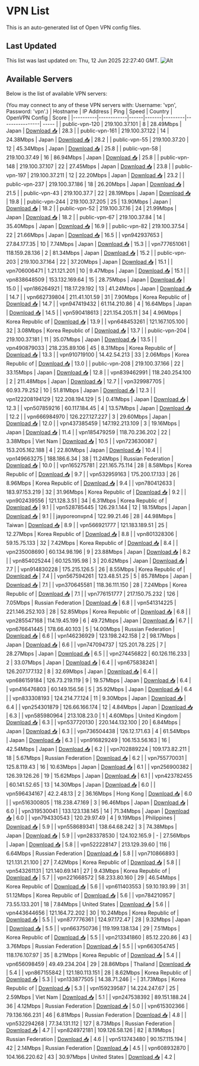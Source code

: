 # VPN List

This is an auto-generated list of Open VPN config files.

## Last Updated

This list was last updated on: Thu, 12 Jun 2025 22:27:40 GMT.
![Alt](https://repobeats.axiom.co/api/embed/186b98318ef1479477931607c1ad7d823f12451f.svg "Repobeats analytics image")

## Available Servers

Below is the list of available VPN servers:

(You may connect to any of these VPN servers with: Username: 'vpn', Password: 'vpn'.)
| Hostname | IP Address | Ping | Speed | Country | OpenVPN Config | Score |
|----------|------------|------|-------|---------|----------------| ----- |
| public-vpn-120 | 219.100.37.101 | 8 | 28.49Mbps | Japan | [Download 📥](./configs/server_0_JP.ovpn) | 28.3 |
| public-vpn-161 | 219.100.37.122 | 14 | 24.38Mbps | Japan | [Download 📥](./configs/server_1_JP.ovpn) | 28.2 |
| public-vpn-55 | 219.100.37.20 | 12 | 45.34Mbps | Japan | [Download 📥](./configs/server_2_JP.ovpn) | 25.8 |
| public-vpn-58 | 219.100.37.49 | 16 | 86.94Mbps | Japan | [Download 📥](./configs/server_3_JP.ovpn) | 25.8 |
| public-vpn-148 | 219.100.37.107 | 22 | 27.45Mbps | Japan | [Download 📥](./configs/server_4_JP.ovpn) | 23.8 |
| public-vpn-197 | 219.100.37.211 | 12 | 22.20Mbps | Japan | [Download 📥](./configs/server_5_JP.ovpn) | 23.2 |
| public-vpn-237 | 219.100.37.186 | 18 | 26.20Mbps | Japan | [Download 📥](./configs/server_6_JP.ovpn) | 21.5 |
| public-vpn-43 | 219.100.37.7 | 22 | 28.19Mbps | Japan | [Download 📥](./configs/server_7_JP.ovpn) | 19.8 |
| public-vpn-244 | 219.100.37.205 | 25 | 13.90Mbps | Japan | [Download 📥](./configs/server_8_JP.ovpn) | 18.2 |
| public-vpn-52 | 219.100.37.16 | 24 | 21.99Mbps | Japan | [Download 📥](./configs/server_9_JP.ovpn) | 18.2 |
| public-vpn-67 | 219.100.37.84 | 14 | 35.40Mbps | Japan | [Download 📥](./configs/server_10_JP.ovpn) | 16.9 |
| public-vpn-82 | 219.100.37.54 | 22 | 21.66Mbps | Japan | [Download 📥](./configs/server_11_JP.ovpn) | 16.5 |
| vpn942937653 | 27.84.177.35 | 10 | 7.74Mbps | Japan | [Download 📥](./configs/server_12_JP.ovpn) | 15.3 |
| vpn777651061 | 118.159.28.136 | 2 | 81.34Mbps | Japan | [Download 📥](./configs/server_13_JP.ovpn) | 15.2 |
| public-vpn-203 | 219.100.37.164 | 22 | 37.20Mbps | Japan | [Download 📥](./configs/server_14_JP.ovpn) | 15.1 |
| vpn706006471 | 1.21.121.201 | 10 | 9.47Mbps | Japan | [Download 📥](./configs/server_15_JP.ovpn) | 15.1 |
| vpn838648509 | 153.132.169.64 | 15 | 28.75Mbps | Japan | [Download 📥](./configs/server_16_JP.ovpn) | 15.0 |
| vpn186264921 | 118.17.29.192 | 13 | 41.24Mbps | Japan | [Download 📥](./configs/server_17_JP.ovpn) | 14.7 |
| vpn662739804 | 211.41.101.59 | 31 | 7.90Mbps | Korea Republic of | [Download 📥](./configs/server_18_KR.ovpn) | 14.7 |
| vpn947419432 | 61.114.210.86 | 4 | 16.64Mbps | Japan | [Download 📥](./configs/server_19_JP.ovpn) | 14.5 |
| vpn590418613 | 221.154.205.11 | 34 | 4.96Mbps | Korea Republic of | [Download 📥](./configs/server_20_KR.ovpn) | 13.9 |
| vpn648453261 | 121.167.105.100 | 32 | 3.08Mbps | Korea Republic of | [Download 📥](./configs/server_21_KR.ovpn) | 13.7 |
| public-vpn-204 | 219.100.37.181 | 11 | 35.07Mbps | Japan | [Download 📥](./configs/server_22_JP.ovpn) | 13.5 |
| vpn490879033 | 218.235.89.106 | 45 | 8.31Mbps | Korea Republic of | [Download 📥](./configs/server_23_KR.ovpn) | 13.3 |
| vpn910719100 | 14.42.54.213 | 33 | 2.06Mbps | Korea Republic of | [Download 📥](./configs/server_24_KR.ovpn) | 13.0 |
| public-vpn-208 | 219.100.37.166 | 22 | 33.15Mbps | Japan | [Download 📥](./configs/server_25_JP.ovpn) | 12.8 |
| vpn839462991 | 118.240.254.100 | 2 | 211.48Mbps | Japan | [Download 📥](./configs/server_26_JP.ovpn) | 12.7 |
| vpn329987705 | 60.93.79.252 | 10 | 51.81Mbps | Japan | [Download 📥](./configs/server_27_JP.ovpn) | 12.3 |
| vpn122208194129 | 122.208.194.129 | 5 | 0.41Mbps | Japan | [Download 📥](./configs/server_28_JP.ovpn) | 12.3 |
| vpn507859216 | 60.117.184.45 | 4 | 13.57Mbps | Japan | [Download 📥](./configs/server_29_JP.ovpn) | 12.2 |
| vpn666984970 | 126.227.127.227 | 3 | 29.60Mbps | Japan | [Download 📥](./configs/server_30_JP.ovpn) | 12.0 |
| vpn437385459 | 147.192.213.109 | 3 | 19.16Mbps | Japan | [Download 📥](./configs/server_31_JP.ovpn) | 11.4 |
| vpn185479259 | 118.70.236.202 | 22 | 3.38Mbps | Viet Nam | [Download 📥](./configs/server_32_VN.ovpn) | 10.5 |
| vpn723630087 | 153.205.162.188 | 4 | 22.80Mbps | Japan | [Download 📥](./configs/server_33_JP.ovpn) | 10.4 |
| vpn149663275 | 188.186.6.34 | 38 | 11.24Mbps | Russian Federation | [Download 📥](./configs/server_34_RU.ovpn) | 10.0 |
| vpn165275781 | 221.165.75.114 | 28 | 8.58Mbps | Korea Republic of | [Download 📥](./configs/server_35_KR.ovpn) | 9.7 |
| vpn532959163 | 175.200.17.133 | 26 | 8.96Mbps | Korea Republic of | [Download 📥](./configs/server_36_KR.ovpn) | 9.4 |
| vpn780412633 | 183.97.153.219 | 32 | 31.96Mbps | Korea Republic of | [Download 📥](./configs/server_37_KR.ovpn) | 9.2 |
| vpn902439556 | 121.128.3.51 | 34 | 6.31Mbps | Korea Republic of | [Download 📥](./configs/server_38_KR.ovpn) | 9.1 |
| vpn528785445 | 126.29.1.144 | 12 | 18.15Mbps | Japan | [Download 📥](./configs/server_39_JP.ovpn) | 9.1 |
| jayporeonvpn4 | 122.99.21.46 | 28 | 44.98Mbps | Taiwan | [Download 📥](./configs/server_40_TW.ovpn) | 8.9 |
| vpn566921777 | 121.183.189.51 | 25 | 12.27Mbps | Korea Republic of | [Download 📥](./configs/server_41_KR.ovpn) | 8.8 |
| vpn801328306 | 59.15.75.133 | 32 | 7.42Mbps | Korea Republic of | [Download 📥](./configs/server_42_KR.ovpn) | 8.4 |
| vpn235008690 | 60.134.98.196 | 9 | 23.88Mbps | Japan | [Download 📥](./configs/server_43_JP.ovpn) | 8.2 |
| vpn854025244 | 60.125.195.98 | 3 | 20.62Mbps | Japan | [Download 📥](./configs/server_44_JP.ovpn) | 7.7 |
| vpn914830228 | 175.215.126.5 | 26 | 8.55Mbps | Korea Republic of | [Download 📥](./configs/server_45_KR.ovpn) | 7.4 |
| vpn567594261 | 123.48.51.25 | 5 | 85.78Mbps | Japan | [Download 📥](./configs/server_46_JP.ovpn) | 7.1 |
| vpn370645581 | 118.36.111.150 | 28 | 7.24Mbps | Korea Republic of | [Download 📥](./configs/server_47_KR.ovpn) | 7.1 |
| vpn776151777 | 217.150.75.232 | 126 | 7.05Mbps | Russian Federation | [Download 📥](./configs/server_48_RU.ovpn) | 6.8 |
| vpn541314225 | 221.146.252.103 | 28 | 52.85Mbps | Korea Republic of | [Download 📥](./configs/server_49_KR.ovpn) | 6.8 |
| vpn285547168 | 114.19.45.199 | 6 | 49.72Mbps | Japan | [Download 📥](./configs/server_50_JP.ovpn) | 6.7 |
| vpn676641445 | 178.66.40.103 | 5 | 14.00Mbps | Russian Federation | [Download 📥](./configs/server_51_RU.ovpn) | 6.6 |
| vpn146236929 | 123.198.242.158 | 2 | 98.17Mbps | Japan | [Download 📥](./configs/server_52_JP.ovpn) | 6.6 |
| vpn747094737 | 125.201.78.225 | 7 | 28.27Mbps | Japan | [Download 📥](./configs/server_53_JP.ovpn) | 6.5 |
| vpn274456822 | 60.126.116.233 | 2 | 33.07Mbps | Japan | [Download 📥](./configs/server_54_JP.ovpn) | 6.4 |
| vpn675838241 | 126.207.177.132 | 8 | 32.69Mbps | Japan | [Download 📥](./configs/server_55_JP.ovpn) | 6.4 |
| vpn686159184 | 126.73.219.119 | 9 | 19.57Mbps | Japan | [Download 📥](./configs/server_56_JP.ovpn) | 6.4 |
| vpn416476803 | 60.149.156.56 | 5 | 35.92Mbps | Japan | [Download 📥](./configs/server_57_JP.ovpn) | 6.4 |
| vpn833308193 | 124.214.77.124 | 11 | 9.30Mbps | Japan | [Download 📥](./configs/server_58_JP.ovpn) | 6.4 |
| vpn254301879 | 126.66.166.174 | 12 | 4.84Mbps | Japan | [Download 📥](./configs/server_59_JP.ovpn) | 6.3 |
| vpn585980964 | 213.108.23.0 | 1 | 4.60Mbps | United Kingdom | [Download 📥](./configs/server_60_GB.ovpn) | 6.3 |
| vpn537720130 | 220.144.132.100 | 20 | 6.84Mbps | Japan | [Download 📥](./configs/server_61_JP.ovpn) | 6.3 |
| vpn736504438 | 126.12.171.63 | 4 | 61.54Mbps | Japan | [Download 📥](./configs/server_62_JP.ovpn) | 6.3 |
| vpn916829249 | 106.153.56.163 | 16 | 42.54Mbps | Japan | [Download 📥](./configs/server_63_JP.ovpn) | 6.2 |
| vpn702889224 | 109.173.82.211 | 18 | 5.67Mbps | Russian Federation | [Download 📥](./configs/server_64_RU.ovpn) | 6.2 |
| vpn755770031 | 125.8.119.43 | 16 | 10.63Mbps | Japan | [Download 📥](./configs/server_65_JP.ovpn) | 6.1 |
| vpn256900382 | 126.39.126.26 | 19 | 15.62Mbps | Japan | [Download 📥](./configs/server_66_JP.ovpn) | 6.1 |
| vpn423782455 | 60.141.52.65 | 13 | 14.30Mbps | Japan | [Download 📥](./configs/server_67_JP.ovpn) | 6.0 |
| vpn596434167 | 42.2.48.13 | 2 | 36.16Mbps | Hong Kong | [Download 📥](./configs/server_68_HK.ovpn) | 6.0 |
| vpn516300805 | 118.238.47.169 | 3 | 96.46Mbps | Japan | [Download 📥](./configs/server_69_JP.ovpn) | 6.0 |
| vpn319530041 | 133.123.138.145 | 14 | 71.34Mbps | Japan | [Download 📥](./configs/server_70_JP.ovpn) | 6.0 |
| vpn794330543 | 120.29.97.49 | 4 | 9.19Mbps | Philippines | [Download 📥](./configs/server_71_PH.ovpn) | 5.9 |
| vpn558689341 | 138.64.68.242 | 3 | 74.38Mbps | Japan | [Download 📥](./configs/server_72_JP.ovpn) | 5.9 |
| vpn283378530 | 124.102.165.9 | - | 27.56Mbps | Japan | [Download 📥](./configs/server_73_JP.ovpn) | 5.8 |
| vpn522228147 | 213.129.39.60 | 116 | 6.64Mbps | Russian Federation | [Download 📥](./configs/server_74_RU.ovpn) | 5.8 |
| vpn710866893 | 121.131.21.100 | 27 | 7.42Mbps | Korea Republic of | [Download 📥](./configs/server_75_KR.ovpn) | 5.8 |
| vpn543261131 | 121.140.69.141 | 27 | 9.43Mbps | Korea Republic of | [Download 📥](./configs/server_76_KR.ovpn) | 5.7 |
| vpn221668572 | 58.233.80.160 | 29 | 46.54Mbps | Korea Republic of | [Download 📥](./configs/server_77_KR.ovpn) | 5.6 |
| vpn611403553 | 59.10.193.99 | 31 | 51.12Mbps | Korea Republic of | [Download 📥](./configs/server_78_KR.ovpn) | 5.6 |
| vpn784210957 | 73.55.133.201 | 18 | 7.84Mbps | United States | [Download 📥](./configs/server_79_US.ovpn) | 5.6 |
| vpn443644656 | 121.164.72.202 | 30 | 10.24Mbps | Korea Republic of | [Download 📥](./configs/server_80_KR.ovpn) | 5.5 |
| vpn877776361 | 124.97.172.47 | 28 | 9.32Mbps | Japan | [Download 📥](./configs/server_81_JP.ovpn) | 5.5 |
| vpn663750736 | 119.199.138.134 | 29 | 7.51Mbps | Korea Republic of | [Download 📥](./configs/server_82_KR.ovpn) | 5.5 |
| vpn213341860 | 85.12.220.86 | 43 | 3.76Mbps | Russian Federation | [Download 📥](./configs/server_83_RU.ovpn) | 5.5 |
| vpn663054745 | 118.176.107.97 | 35 | 8.21Mbps | Korea Republic of | [Download 📥](./configs/server_84_KR.ovpn) | 5.4 |
| vpn656098459 | 49.49.234.204 | 29 | 28.86Mbps | Thailand | [Download 📥](./configs/server_85_TH.ovpn) | 5.4 |
| vpn867155842 | 121.180.113.151 | 28 | 8.62Mbps | Korea Republic of | [Download 📥](./configs/server_86_KR.ovpn) | 5.3 |
| vpn133877505 | 14.38.71.246 | - | 31.73Mbps | Korea Republic of | [Download 📥](./configs/server_87_KR.ovpn) | 5.3 |
| vpn159239587 | 14.224.247.67 | 25 | 2.59Mbps | Viet Nam | [Download 📥](./configs/server_88_VN.ovpn) | 5.1 |
| vpn247538392 | 89.151.188.24 | 36 | 4.12Mbps | Russian Federation | [Download 📥](./configs/server_89_RU.ovpn) | 5.0 |
| vpn615302366 | 79.136.166.231 | 46 | 6.81Mbps | Russian Federation | [Download 📥](./configs/server_90_RU.ovpn) | 4.8 |
| vpn532294268 | 77.34.131.112 | 127 | 8.73Mbps | Russian Federation | [Download 📥](./configs/server_91_RU.ovpn) | 4.7 |
| vpn824972181 | 109.126.58.126 | 82 | 8.19Mbps | Russian Federation | [Download 📥](./configs/server_92_RU.ovpn) | 4.6 |
| vpn513743480 | 90.157.115.194 | 42 | 2.14Mbps | Russian Federation | [Download 📥](./configs/server_93_RU.ovpn) | 4.5 |
| vpn608932870 | 104.166.220.62 | 43 | 30.97Mbps | United States | [Download 📥](./configs/server_94_US.ovpn) | 4.2 |
